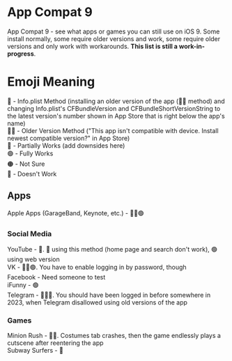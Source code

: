 # App Compat 9
App Compat 9 - see what apps or games you can still use on iOS 9. Some install normally, some require older versions and work, some require older versions and only work with workarounds. **This list is still a work-in-progress**.  
# Emoji Meaning
📄 - Info.plist Method (installing an older version of the app (👴🏻 method) and changing Info.plist's CFBundleVersion and CFBundleShortVersionString to the latest version's number shown in App Store that is right below the app's name)  
👴🏻 - Older Version Method ("This app isn't compatible with device. Install newest compatible version?" in App Store)  
🔵 - Partially Works (add downsides here)  
🟢 - Fully Works  
🟠 - Not Sure  
🔴 - Doesn't Work  
## Apps
Apple Apps (GarageBand, Keynote, etc.) - 👴🏻🟢  
### Social Media
YouTube - 📄. 🔵 using this method (home page and search don't work), 🟢 using web version  
VK - 👴🏻🟢. You have to enable logging in by password, though  
Facebook - Need someone to test  
iFunny - 🟢  
Telegram - 👴🏻🔵. You should have been logged in before somewhere in 2023, when Telegram disallowed using old versions of the app  
### Games
Minion Rush - 📄🔵. Costumes tab crashes, then the game endlessly plays a cutscene after reentering the app  
Subway Surfers - 🔴  

